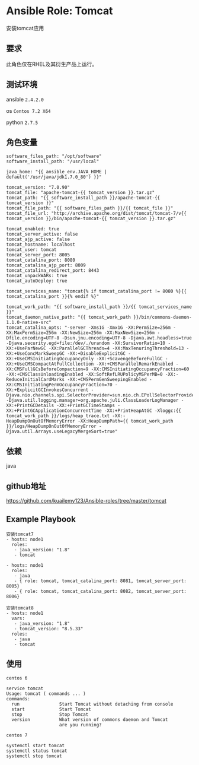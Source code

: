 # Ansible Role: Tomcat

安装tomcat应用

## 要求

此角色仅在RHEL及其衍生产品上运行。

## 测试环境

ansible `2.4.2.0`

os `Centos 7.2 X64`

python `2.7.5`

## 角色变量
    
    software_files_path: "/opt/software"
    software_install_path: "/usr/local"

    java_home: "{{ ansible_env.JAVA_HOME | default('/usr/java/jdk1.7.0_80') }}"

    tomcat_version: "7.0.90"
    tomcat_file: "apache-tomcat-{{ tomcat_version }}.tar.gz"
    tomcat_path: "{{ software_install_path }}/apache-tomcat-{{ tomcat_version }}"
    tomcat_file_path: "{{ software_files_path }}/{{ tomcat_file }}"
    tomcat_file_url: "http://archive.apache.org/dist/tomcat/tomcat-7/v{{ tomcat_version }}/bin/apache-tomcat-{{ tomcat_version }}.tar.gz"

    tomcat_enabled: true
    tomcat_server_active: false
    tomcat_ajp_active: false
    tomcat_hostname: localhost
    tomcat_user: tomcat
    tomcat_server_port: 8005
    tomcat_catalina_port: 8080
    tomcat_catalina_ajp_port: 8009
    tomcat_catalina_redirect_port: 8443
    tomcat_unpackWARs: true
    tomcat_autoDeploy: true

    tomcat_services_name: "tomcat{% if tomcat_catalina_port != 8080 %}{{ tomcat_catalina_port }}{% endif %}"

    tomcat_work_path: "{{ software_install_path }}/{{ tomcat_services_name }}"
    tomcat_daemon_native_path: "{{ tomcat_work_path }}/bin/commons-daemon-1.1.0-native-src"
    tomcat_catalina_opts: "-server -Xms1G -Xmx1G -XX:PermSize=256m -XX:MaxPermSize=256m -XX:NewSize=256m -XX:MaxNewSize=256m -Dfile.encoding=UTF-8 -Dsun.jnu.encoding=UTF-8 -Djava.awt.headless=true  -Djava.security.egd=file:/dev/./urandom -XX:SurvivorRatio=10 -XX:+UseParNewGC -XX:ParallelGCThreads=4 -XX:MaxTenuringThreshold=13 -XX:+UseConcMarkSweepGC -XX:+DisableExplicitGC -XX:+UseCMSInitiatingOccupancyOnly -XX:+ScavengeBeforeFullGC -XX:+UseCMSCompactAtFullCollection -XX:+CMSParallelRemarkEnabled -XX:CMSFullGCsBeforeCompaction=9 -XX:CMSInitiatingOccupancyFraction=60 -XX:+CMSClassUnloadingEnabled -XX:SoftRefLRUPolicyMSPerMB=0 -XX:-ReduceInitialCardMarks -XX:+CMSPermGenSweepingEnabled -XX:CMSInitiatingPermOccupancyFraction=70 -XX:+ExplicitGCInvokesConcurrent -Djava.nio.channels.spi.SelectorProvider=sun.nio.ch.EPollSelectorProvider -Djava.util.logging.manager=org.apache.juli.ClassLoaderLogManager -XX:+PrintGCDetails -XX:+PrintGCTimeStamps -XX:+PrintGCApplicationConcurrentTime -XX:+PrintHeapAtGC -Xloggc:{{ tomcat_work_path }}/logs/heap_trace.txt -XX:-HeapDumpOnOutOfMemoryError -XX:HeapDumpPath={{ tomcat_work_path }}/logs/HeapDumpOnOutOfMemoryError -Djava.util.Arrays.useLegacyMergeSort=true"

    
## 依赖

java

## github地址

https://github.com/kuailemy123/Ansible-roles/tree/master/tomcat

## Example Playbook
    安装tomcat7
    - hosts: node1
      roles:
       - java_version: "1.8"
       - tomcat

    - hosts: node1
      roles:
       - java
       - { role: tomcat, tomcat_catalina_port: 8081, tomcat_server_port: 8005}
       - { role: tomcat, tomcat_catalina_port: 8082, tomcat_server_port: 8006}
       
    安装tomcat8
    - hosts: node1
      vars:
       - java_version: "1.8"
       - tomcat_version: "8.5.33"
      roles:
       - java
       - tomcat

## 使用

`centos 6`
```
service tomcat
Usage: tomcat ( commands ... )
commands:
  run               Start Tomcat without detaching from console
  start             Start Tomcat
  stop              Stop Tomcat
  version           What version of commons daemon and Tomcat
                    are you running?
```
`centos 7` 
```
systemctl start tomcat
systemctl status tomcat
systemctl stop tomcat
```
